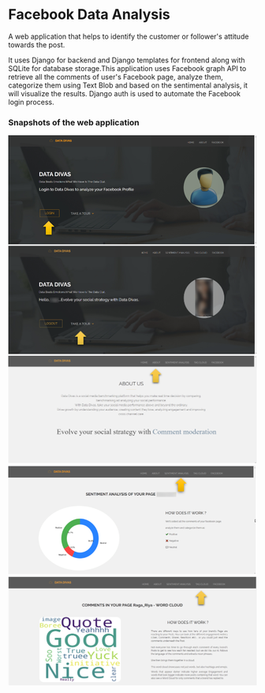 # Facebook Data Analysis

A web application that helps to identify the customer or follower's attitude towards the post.

It uses Django for backend and Django templates for frontend along with SQLite for database storage.This application uses Facebook graph API to retrieve all the comments of user's Facebook page, analyze them, categorize them using Text Blob and based on the sentimental analysis, it will visualize the results. Django auth is used to automate the Facebook login process.

### Snapshots of the web application
![dashboard](theme/static/theme/Snapshots/1.png)
![logged_in](theme/static/theme/Snapshots/2.png)
![about](theme/static/theme/Snapshots/3.png)
![sentiment_analysis](theme/static/theme/Snapshots/4.png)
![tag_cloud](theme/static/theme/Snapshots/5.png)
